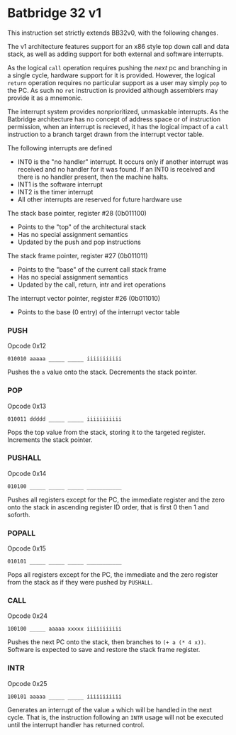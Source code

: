 # Batbridge 32 v1

This instruction set strictly extends BB32v0, with the following changes.

The v1 architecture features support for an x86 style top down call and data
stack, as well as adding support for both external and software interrupts.

As the logical `call` operation requires pushing the _next_ pc and
branching in a single cycle, hardware support for it is
provided. However, the logical `return` operation requires no
particular support as a user may simply `pop` to the PC. As such no
`ret` instruction is provided although assemblers may provide it as a
mnemonic.

The interrupt system provides nonprioritized, unmaskable interrupts.
As the Batbridge architecture has no concept of address space or of
instruction permission, when an interrupt is recieved, it has the
logical impact of a `call` instruction to a branch target drawn from
the interrupt vector table.

The following interrupts are defined
 - INT0 is the "no handler" interrupt. It occurs only if another
   interrupt was received and no handler for it was found. If an INT0
   is received and there is no handler present, then the machine
   halts.
 - INT1 is the software interrupt
 - INT2 is the timer interrupt
 - All other interrupts are reserved for future hardware use

The stack base pointer, register #28 (0b011100)
 - Points to the "top" of the architectural stack
 - Has no special assignment semantics
 - Updated by the push and pop instructions

The stack frame pointer, register #27 (0b011011)
 - Points to the "base" of the current call stack frame
 - Has no special assignment semantics
 - Updated by the call, return, intr and iret operations

The interrupt vector pointer, register #26 (0b011010)
 - Points to the base (0 entry) of the interrupt vector table

### PUSH
Opcode 0x12

```
010010 aaaaa _____ _____ iiiiiiiiiii
```

Pushes the `a` value onto the stack. Decrements the stack pointer.

### POP
Opcode 0x13

```
010011 ddddd _____ _____ iiiiiiiiiii
```

Pops the top value from the stack, storing it to the targeted
register. Increments the stack pointer.

### PUSHALL
Opcode 0x14

```
010100 _____ _____ _____ ___________
```

Pushes all registers except for the PC, the immediate register and the
zero onto the stack in ascending register ID order, that is first 0
then 1 and soforth.

### POPALL
Opcode 0x15

```
010101 _____ _____ _____ ___________
```

Pops all registers except for the PC, the immediate and the zero
register from the stack as if they were pushed by `PUSHALL`.

### CALL
Opcode 0x24

```
100100 _____ aaaaa xxxxx iiiiiiiiiii
```

Pushes the next PC onto the stack, then branches to `(+ a (* 4 x))`. Software is
expected to save and restore the stack frame register.

### INTR
Opcode 0x25

```
100101 aaaaa _____ _____ iiiiiiiiiii
```

Generates an interrupt of the value `a` which will be handled in the
next cycle. That is, the instruction following an `INTR` usage will
not be executed until the interrupt handler has returned control.

